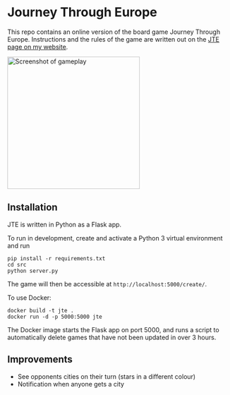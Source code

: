 Journey Through Europe
======================

This repo contains an online version of the board game Journey Through Europe.
Instructions and the rules of the game are written out on the [JTE page on
my website](http://joesingo.co.uk/projects/journey-through-europe/).

<img src="http://joesingo.co.uk/projects/journey-through-europe/screenshots/whole-map.png" height=300
     alt="Screenshot of gameplay" />

Installation
------------

JTE is written in Python as a Flask app.

To run in development, create and activate a Python 3 virtual environment and run

```
pip install -r requirements.txt
cd src
python server.py
```

The game will then be accessible at `http://localhost:5000/create/`.

To use Docker:

```
docker build -t jte .
docker run -d -p 5000:5000 jte
```

The Docker image starts the Flask app on port 5000, and runs a script to
automatically delete games that have not been updated in over 3 hours.

Improvements
------------

- See opponents cities on their turn (stars in a different colour)
- Notification when anyone gets a city
